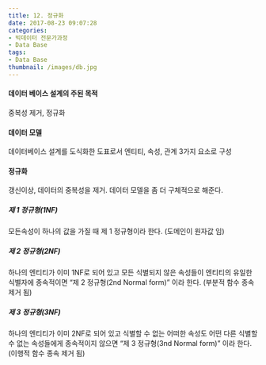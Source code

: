 ```yaml
---
title: 12. 정규화
date: 2017-08-23 09:07:28
categories:
- 빅데이터 전문가과정
- Data Base
tags:
- Data Base
thumbnail: /images/db.jpg
---
```

#### 데이터 베이스 설계의 주된 목적
중복성 제거, 정규화

#### 데이터 모델
데이터베이스 설계를 도식화한 도표로서 엔티티, 속성, 관계 3가지 요소로 구성

#### 정규화
갱신이상, 데이터의 중복성을 제거. 데이터 모델을 좀 더 구체적으로 해준다.

##### 제 1 정규형(1NF)
모든속성이 하나의 값을 가질 때 제 1 정규형이라 한다.
(도메인이 원자값 임)

##### 제 2 정규형(2NF)
하나의 엔티티가 이미 1NF로 되어 있고 모든 식별되지 않은 속성들이 엔티티의 유일한 식별자에 종속적이면 “제 2 정규형(2nd Normal form)” 이라 한다.
(부분적 함수 종속 제거 됨)

##### 제 3 정규형(3NF)
하나의 엔티티가 이미 2NF로 되어 있고 식별할 수 없는 어떠한 속성도 어떤 다른 식별할 수 없는 속성들에게 종속적이지 않으면 “제 3 정규형(3nd Normal form)” 이라 한다.
(이행적 함수 종속 제거 됨)

